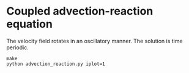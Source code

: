 # Coupled advection-reaction equation

The velocity field rotates in an oscillatory manner. The solution is time periodic.

```shell
make
python advection_reaction.py iplot=1
```
